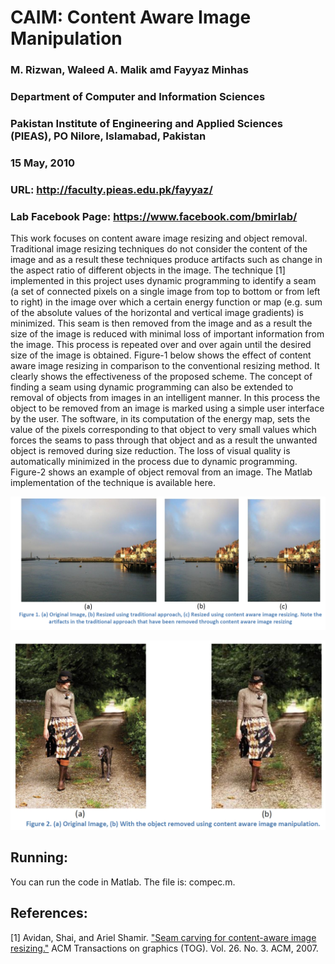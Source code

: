 # CAIM: Content Aware Image Manipulation

### M. Rizwan, Waleed A. Malik amd Fayyaz Minhas
### Department of Computer and Information Sciences 
### Pakistan Institute of Engineering and Applied Sciences (PIEAS), PO Nilore, Islamabad, Pakistan
### 15 May, 2010
### URL: http://faculty.pieas.edu.pk/fayyaz/ 
### Lab Facebook Page: https://www.facebook.com/bmirlab/ 


This work focuses on content aware image resizing and object removal. Traditional image resizing techniques do not consider the content of the image and as a result these techniques produce artifacts such as change in the aspect ratio of different objects in the image. The technique [1] implemented in this project uses dynamic programming to identify a seam (a set of connected pixels on a single image from top to bottom or from left to right) in the image over which a certain energy function or map (e.g. sum of the absolute values of the horizontal and vertical image gradients) is minimized. This seam is then removed from the image and as a result the size of the image is reduced with minimal loss of important information from the image. This process is repeated over and over again until the desired size of the image is obtained. Figure-1 below shows the effect of content aware image resizing in comparison to the conventional resizing method. It clearly shows the effectiveness of the proposed scheme. The concept of finding a seam using dynamic programming can also be extended to removal of objects from images in an intelligent manner. In this process the object to be removed from an image is marked using a simple user interface by the user. The software, in its computation of the energy map, sets the value of the pixels corresponding to that object to very small values which forces the seams to pass through that object and as a result the unwanted object is removed during size reduction. The loss of visual quality is automatically minimized in the process due to dynamic programming. Figure-2 shows an example of object removal from an image. The Matlab implementation of the technique is available here.

![Content Aware Image Resizing](caim-1.jpg "Content Aware Image Resizing")

![Content Aware Image Manipulation](caim-2.jpg "Content Aware Image Manipulation")

## Running: 
You can run the code in Matlab. The file is: compec.m.

## References:
[1] Avidan, Shai, and Ariel Shamir. ["Seam carving for content-aware image resizing."](https://dl.acm.org/citation.cfm?id=1276390) ACM Transactions on graphics (TOG). Vol. 26. No. 3. ACM, 2007.

